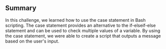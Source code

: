 ## Summary

In this challenge, we learned how to use the case statement in Bash scripting. The case statement provides an alternative to the if-elseif-else statement and can be used to check multiple values of a variable. By using the case statement, we were able to create a script that outputs a message based on the user's input.
